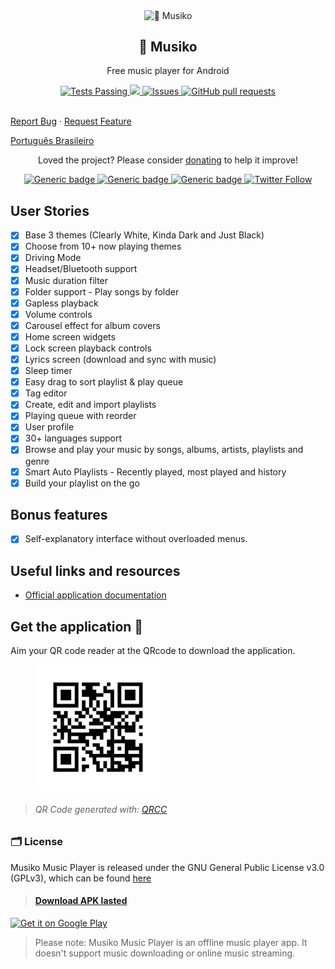 <p align="center">
 <img width="100px" src="https://musiko.now.sh/favicon.ico" align="center" alt="🎵 Musiko" />
 <h2 align="center">🎵 Musiko</h2>
 <p align="center">Free music player for Android</p>
</p>
  <p align="center">
    <a href="https://github.com/hebertcisco/musiko-app/actions">
      <img alt="Tests Passing" src="https://github.com/hebertcisco/musiko-app/workflows/Test/badge.svg" />
    </a>
    <a href="https://codecov.io/gh/hebertcisco/musiko-app">
      <img src="https://codecov.io/gh/hebertcisco/musiko-app/branch/master/graph/badge.svg" />
    </a>
    <a href="https://github.com/hebertcisco/musiko-app/issues">
      <img alt="Issues" src="https://img.shields.io/github/issues/hebertcisco/musiko-app?color=0088ff" />
    </a>
    <a href="https://github.com/hebertcisco/musiko-app/pulls">
      <img alt="GitHub pull requests" src="https://img.shields.io/github/issues-pr/hebertcisco/musiko-app?color=0088ff" />
    </a>
    <br />
    <br />

  </p>

  <p align="center">

 <a href="https://github.com/hebertcisco/musiko-app/issues/new/choose">Report Bug</a>
·
 <a href="https://github.com/hebertcisco/musiko-app/issues/new/choose">Request Feature</a>
 <p align="center">

<a href="/docs/readme_pt-BR.md">Português Brasileiro</a>

  </p>
  </p>
 
</p>
<p align="center">Loved the project? Please consider <a href="https://www.paypal.com/donate?hosted_button_id=AE2U6HAUWQ9LW">donating</a> to help it improve!

<p align="center">
  <a href="https://github.com/hebertcisco/musiko-app">
      <img alt="Generic badge" src="https://img.shields.io/badge/Platform-Android-green.svg" />
    </a>
  <a href="https://github.com/hebertcisco/musiko-app">
      <img alt="Generic badge" src="https://img.shields.io/badge/minSdkVersion-21-green.svg" />
    </a> <a href="https://play.google.com/store/apps/details?id=app.musiko&hl=en_IN">
      <img alt="Generic badge" src="https://img.shields.io/badge/Download-Google_Play-green.svg" />
   
   </a> 
   <a href="https://twitter.com/MusikoApp">
      <img alt="Twitter Follow" src="https://img.shields.io/twitter/follow/MusikoApp?style=social" />
    </a>

</p>

## User Stories

- [x] Base 3 themes (Clearly White, Kinda Dark and Just Black)
- [x] Choose from 10+ now playing themes
- [x] Driving Mode
- [x] Headset/Bluetooth support
- [x] Music duration filter
- [x] Folder support - Play songs by folder
- [x] Gapless playback
- [x] Volume controls
- [x] Carousel effect for album covers
- [x] Home screen widgets
- [x] Lock screen playback controls
- [x] Lyrics screen (download and sync with music)
- [x] Sleep timer
- [x] Easy drag to sort playlist & play queue
- [x] Tag editor
- [x] Create, edit and import playlists
- [x] Playing queue with reorder
- [x] User profile
- [x] 30+ languages support
- [x] Browse and play your music by songs, albums, artists, playlists and
      genre
- [x] Smart Auto Playlists - Recently played, most played and history
- [x] Build your playlist on the go

## Bonus features

- [x] Self-explanatory interface without overloaded menus.

## Useful links and resources

- [Official application documentation
  ](https://musiko.now.sh/docs)

## Get the application 🚚

Aim your QR code reader at the QRcode to download the application.

<figure>
<img height='200px' alt='APP Link' src='.github/images/musiko.jpg'/>
</figure>

> ###### QR Code generated with: [QRCC](https://qrcc.now.sh/)

### 🗂️ License

Musiko Music Player is released under the GNU General Public License v3.0
(GPLv3), which can be found [here](LICENSE.md)

> #### [Download APK lasted](https://github.com/hebertcisco/musiko-app/releases/)

<a style="width:75px;" href='https://play.google.com/store/apps/details?id=app.musiko&pcampaignid=pcampaignidMKT-Other-global-all-co-prtnr-py-PartBadge-Mar2515-1'><img style="width:75px;" alt='Get it on Google Play'  src='https://play.google.com/intl/en_us/badges/static/images/badges/en_badge_web_generic.png'/></a>

> Please note: Musiko Music Player is an offline music player app. It
> doesn't support music downloading or online music streaming.
